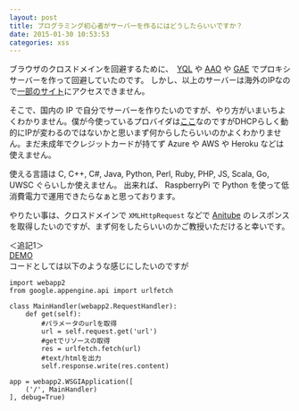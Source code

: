 ```yaml
---
layout: post
title: プログラミング初心者がサーバーを作るにはどうしたらいいですか？
date: 2015-01-30 10:53:53
categories: xss
---
```

<p>ブラウザのクロスドメインを回避するために、　<a href="https://developer.yahoo.com/yql/" rel="nofollow">YQL</a> や <a href="http://allow-any-origin.appspot.com/" rel="nofollow">AAO</a> や <a href="https://cloud.google.com/appengine/" rel="nofollow">GAE</a> でプロキシサーバーを作って回避していたのです。 しかし、以上のサーバーは海外のIPなので<a href="http://www.anitube.se/" rel="nofollow">一部のサイト</a>にアクセスできません。</p>

<p>そこで、国内の IP で自分でサーバーを作りたいのですが、やり方がいまいちよくわかりません。僕が今使っているプロバイダは<a href="http://www.tamashima.tv/add/internet/charge.html" rel="nofollow">ここ</a>なのですがDHCPらしく動的にIPが変わるのではないかと思いまず何からしたらいいのかよくわかりません。まだ未成年でクレジットカードが持てず Azure や AWS や Heroku などは使えません。</p>

<p>使える言語は C, C++, C#, Java, Python, Perl, Ruby, PHP, JS, Scala, Go, UWSC ぐらいしか使えません。 出来れば、 RaspberryPi で Python を使って低消費電力で運用できたらなぁと思っております。</p>

<p>やりたい事は、クロスドメインで <code>XMLHttpRequest</code> などで <a href="http://www.anitube.se/" rel="nofollow">Anitube</a> のレスポンスを取得したいのですが、まず何をしたらいいのかご教授いただけると幸いです。</p>

<p>＜追記1＞<br>
<a href="http://anime-japan.appspot.com/?url=http://www.anitube.se/" rel="nofollow">DEMO</a><br>
コードとしては以下のような感じにしたいのですが</p>

<pre><code>import webapp2
from google.appengine.api import urlfetch

class MainHandler(webapp2.RequestHandler):
    def get(self):
        #パラメータのurlを取得
        url = self.request.get('url')
        #getでリソースの取得
        res = urlfetch.fetch(url)
        #text/htmlを出力
        self.response.write(res.content)

app = webapp2.WSGIApplication([
    ('/', MainHandler)
], debug=True)
</code></pre>
